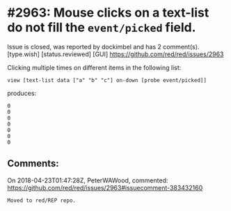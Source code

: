 
#2963: Mouse clicks on a text-list do not fill the `event/picked` field.
================================================================================
Issue is closed, was reported by dockimbel and has 2 comment(s).
[type.wish] [status.reviewed] [GUI]
<https://github.com/red/red/issues/2963>

Clicking multiple times on different items in the following list:
```
view [text-list data ["a" "b" "c"] on-down [probe event/picked]]
```
produces:
```
0
0
0
0
0
0
0
````


Comments:
--------------------------------------------------------------------------------

On 2018-04-23T01:47:28Z, PeterWAWood, commented:
<https://github.com/red/red/issues/2963#issuecomment-383432160>

    Moved to red/REP repo.

